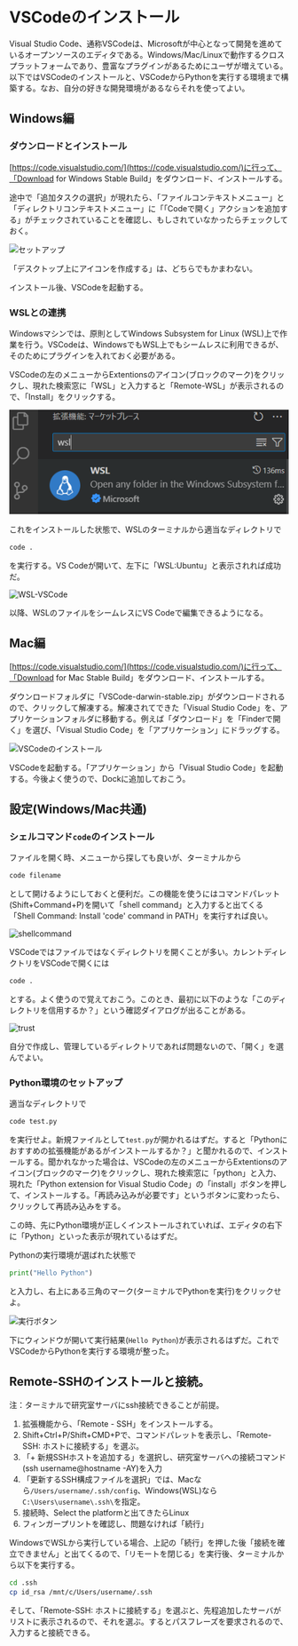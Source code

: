 # VSCodeのインストール

Visual Studio Code、通称VSCodeは、Microsoftが中心となって開発を進めているオープンソースのエディタである。Windows/Mac/Linuxで動作するクロスプラットフォームであり、豊富なプラグインがあるためにユーザが増えている。以下ではVSCodeのインストールと、VSCodeからPythonを実行する環境まで構築する。なお、自分の好きな開発環境があるならそれを使ってよい。

## Windows編

### ダウンロードとインストール

[https://code.visualstudio.com/](https://code.visualstudio.com/)に行って、「Download for Windows Stable Build」をダウンロード、インストールする。

途中で「追加タスクの選択」が現れたら、「ファイルコンテキストメニュー」と「ディレクトリコンテキストメニュー」に「「Codeで開く」アクションを追加する」がチェックされていることを確認し、もしされていなかったらチェックしておく。

![セットアップ](fig/vscode_setup_win.png)

「デスクトップ上にアイコンを作成する」は、どちらでもかまわない。

インストール後、VSCodeを起動する。

### WSLとの連携

Windowsマシンでは、原則としてWindows Subsystem for Linux (WSL)上で作業を行う。VSCodeは、WindowsでもWSL上でもシームレスに利用できるが、そのためにプラグインを入れておく必要がある。

VSCodeの左のメニューからExtentionsのアイコン(ブロックのマーク)をクリックし、現れた検索窓に「WSL」と入力すると「Remote-WSL」が表示されるので、「Install」をクリックする。

![WSL](fig/wsl.png)

これをインストールした状態で、WSLのターミナルから適当なディレクトリで

```sh
code .
```

を実行する。VS Codeが開いて、左下に「WSL:Ubuntu」と表示されれば成功だ。

![WSL-VSCode](fig/wsl_vscode.png)

以降、WSLのファイルをシームレスにVS Codeで編集できるようになる。

## Mac編

[https://code.visualstudio.com/](https://code.visualstudio.com/)に行って、「Download for Mac Stable Build」をダウンロード、インストールする。

ダウンロードフォルダに「VSCode-darwin-stable.zip」がダウンロードされるので、クリックして解凍する。解凍されてできた「Visual Studio Code」を、アプリケーションフォルダに移動する。例えば「ダウンロード」を「Finderで開く」を選び、「Visual Studio Code」を「アプリケーション」にドラッグする。

![VSCodeのインストール](fig/vscode_install_mac.png)

VSCodeを起動する。「アプリケーション」から「Visual Studio Code」を起動する。今後よく使うので、Dockに追加しておこう。

## 設定(Windows/Mac共通)

### シェルコマンド`code`のインストール

ファイルを開く時、メニューから探しても良いが、ターミナルから

```sh
code filename
```

として開けるようにしておくと便利だ。この機能を使うにはコマンドパレット(Shift+Command+P)を開いて「shell command」と入力すると出てくる「Shell Command: Install 'code' command in PATH」を実行すれば良い。

![shellcommand](fig/shellcommand.png)

VSCodeではファイルではなくディレクトリを開くことが多い。カレントディレクトリをVSCodeで開くには

```sh
code .
```

とする。よく使うので覚えておこう。このとき、最初に以下のような「このディレクトリを信用するか？」という確認ダイアログが出ることがある。

![trust](fig/trust.png)

自分で作成し、管理しているディレクトリであれば問題ないので、「開く」を選んでよい。

### Python環境のセットアップ

適当なディレクトリで

```sh
code test.py
```

を実行せよ。新規ファイルとして`test.py`が開かれるはずだ。すると「Pythonにおすすめの拡張機能があるがインストールするか？」と聞かれるので、インストールする。聞かれなかった場合は、VSCodeの左のメニューからExtentionsのアイコン(ブロックのマーク)をクリックし、現れた検索窓に「python」と入力、現れた「Python extension for Visual Studio Code」の「install」ボタンを押して、インストールする。「再読み込みが必要です」というボタンに変わったら、クリックして再読み込みをする。

この時、先にPython環境が正しくインストールされていれば、エディタの右下に「Python」といった表示が現れているはずだ。

Pythonの実行環境が選ばれた状態で

```py
print("Hello Python")
```

と入力し、右上にある三角のマーク(ターミナルでPythonを実行)をクリックせよ。

![実行ボタン](fig/vscode_python_execute.png)

下にウィンドウが開いて実行結果(`Hello Python`)が表示されるはずだ。これでVSCodeからPythonを実行する環境が整った。

## Remote-SSHのインストールと接続。

注：ターミナルで研究室サーバにssh接続できることが前提。

1. 拡張機能から、「Remote - SSH」をインストールする。
2. Shift+Ctrl+P/Shift+CMD+Pで、コマンドパレットを表示し、「Remote-SSH: ホストに接続する」を選ぶ。
3. 「+ 新規SSHホストを追加する」を選択し、研究室サーバへの接続コマンド(ssh username@hostname -AY)を入力
4. 「更新するSSH構成ファイルを選択」では、Macなら`/Users/username/.ssh/config`、Windows(WSL)なら`C:\Users\username\.ssh\`を指定。
5. 接続時、Select the platformと出てきたらLinux
6. フィンガープリントを確認し、問題なければ「続行」

WindowsでWSLから実行している場合、上記の「続行」を押した後「接続を確立できません」と出てくるので、「リモートを閉じる」を実行後、ターミナルから以下を実行する。

```sh
cd .ssh
cp id_rsa /mnt/c/Users/username/.ssh
```

そして、「Remote-SSH: ホストに接続する」を選ぶと、先程追加したサーバがリストに表示されるので、それを選ぶ。するとパスフレーズを要求されるので、入力すると接続できる。